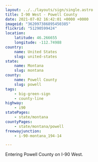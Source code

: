 ```yaml
---
layout: ../../layouts/sign/single.astro
title: I-90 West - Powell County
date: 2021-07-02 16:42:01 +0000 +0000
imageid: "362097386895450385"
flickrid: "51290599424"
location:
    latitude: 46.266655
    longitude: -112.74988
country:
    name: United States
    slug: united-states
state:
    name: Montana
    slug: montana
county:
    name: Powell County
    slug: powell
tags:
    - big-green-sign
    - county-line
highway:
    - i90
statePages:
    - state/montana
countyPages:
    - state/montana/powell
freewayjunction:
    - i-90-montana_194-14

---
```

Entering Powell County on I-90 West.